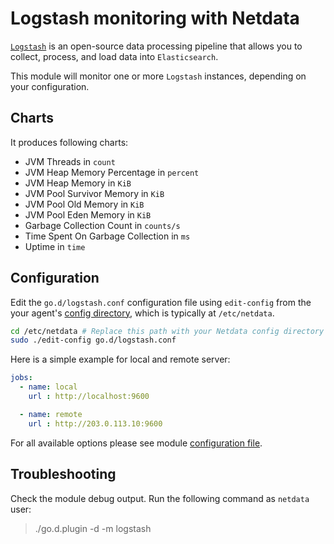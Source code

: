 # Logstash monitoring with Netdata

[`Logstash`](https://www.elastic.co/products/logstash) is an open-source data processing pipeline that allows you to collect, process, and load data into `Elasticsearch`.

This module will monitor one or more `Logstash` instances, depending on your configuration.

## Charts

It produces following charts:

-   JVM Threads in `count`
-   JVM Heap Memory Percentage in `percent`
-   JVM Heap Memory in `KiB`
-   JVM Pool Survivor Memory in `KiB`
-   JVM Pool Old Memory in `KiB`
-   JVM Pool Eden Memory in `KiB`
-   Garbage Collection Count in `counts/s`
-   Time Spent On Garbage Collection in `ms`
-   Uptime in `time`

## Configuration

Edit the `go.d/logstash.conf` configuration file using `edit-config` from the your agent's [config
directory](/docs/step-by-step/step-04.md#find-your-netdataconf-file), which is typically at `/etc/netdata`.

```bash
cd /etc/netdata # Replace this path with your Netdata config directory
sudo ./edit-config go.d/logstash.conf
```

Here is a simple example for local and remote server:

```yaml
jobs:
  - name: local
    url : http://localhost:9600

  - name: remote
    url : http://203.0.113.10:9600
```

For all available options please see module [configuration file](https://github.com/netdata/go.d.plugin/blob/master/config/go.d/logstash.conf).

## Troubleshooting

Check the module debug output. Run the following command as `netdata` user:

> ./go.d.plugin -d -m logstash

